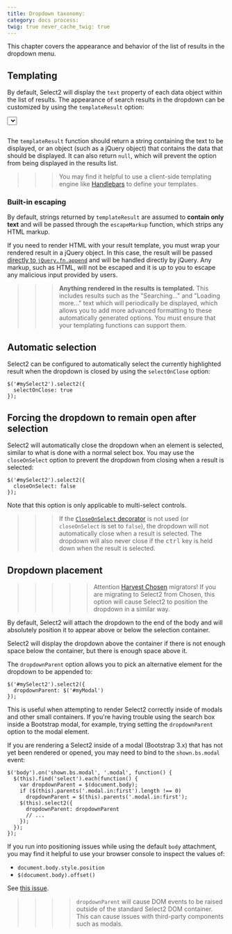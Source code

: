 ```yaml
---
title: Dropdown taxonomy:
category: docs process:
twig: true never_cache_twig: true
---
```


This chapter covers the appearance and behavior of the list of results in the dropdown menu.

## Templating

By default, Select2 will display the `text` property of each data object within the list of results. The appearance of
search results in the dropdown can be customized by using the `templateResult` option:

<div class="s2-example">
    <select class="js-example-templating js-states form-control"></select>
</div>

<pre data-fill-from=".js-code-example-templating"></pre>

<script type="text/javascript" class="js-code-example-templating">

function formatState (state) {
  if (!state.id) {
    return state.text;
  }
  var baseUrl = "{{ url('user://pages/images/flags') }}";
  var $state = $(
    '<span><img src="' + baseUrl + '/' + state.element.value.toLowerCase() + '.png" class="img-flag" /> ' + state.text + '</span>'
  );
  return $state;
};

$(".js-example-templating").select2({
  templateResult: formatState
});

</script>

The `templateResult` function should return a string containing the text to be displayed, or an object (such as a jQuery
object) that contains the data that should be displayed. It can also return `null`, which will prevent the option from
being displayed in the results list.

> > > You may find it helpful to use a client-side templating engine like [Handlebars](http://handlebarsjs.com/) to define your templates.

### Built-in escaping

By default, strings returned by `templateResult` are assumed to **contain only text** and will be passed through
the `escapeMarkup` function, which strips any HTML markup.

If you need to render HTML with your result template, you must wrap your rendered result in a jQuery object. In this
case, the result will be passed [directly to `jQuery.fn.append`](https://api.jquery.com/append/) and will be handled
directly by jQuery. Any markup, such as HTML, will not be escaped and it is up to you to escape any malicious input
provided by users.

> > > **Anything rendered in the results is templated.** This includes results such as the "Searching..." and "Loading more..." text which will periodically be displayed, which allows you to add more advanced formatting to these automatically generated options. You must ensure that your templating functions can support them.

## Automatic selection

Select2 can be configured to automatically select the currently highlighted result when the dropdown is closed by using
the `selectOnClose` option:

```
$('#mySelect2').select2({
  selectOnClose: true
});
```

## Forcing the dropdown to remain open after selection

Select2 will automatically close the dropdown when an element is selected, similar to what is done with a normal select
box. You may use the `closeOnSelect` option to prevent the dropdown from closing when a result is selected:

```
$('#mySelect2').select2({
  closeOnSelect: false
});
```

Note that this option is only applicable to multi-select controls.

> > > If the [`CloseOnSelect` decorator](/advanced/default-adapters/dropdown#closeonselect) is not used (or `closeOnSelect` is set to <code>false</code>), the dropdown will not automatically close when a result is selected. The dropdown will also never close if the <kbd>ctrl</kbd> key is held down when the result is selected.

## Dropdown placement

> > > > > Attention [Harvest Chosen](https://harvesthq.github.io/chosen/) migrators!  If you are migrating to Select2 from Chosen, this option will cause Select2 to position the dropdown in a similar way.

By default, Select2 will attach the dropdown to the end of the body and will absolutely position it to appear above or
below the selection container.

Select2 will display the dropdown above the container if there is not enough space below the container, but there is
enough space above it.

The `dropdownParent` option allows you to pick an alternative element for the dropdown to be appended to:

```
$('#mySelect2').select2({
  dropdownParent: $('#myModal')
});
```

This is useful when attempting to render Select2 correctly inside of modals and other small containers. If you're having
trouble using the search box inside a Bootstrap modal, for example, trying setting the `dropdownParent` option to the
modal element.

If you are rendering a Select2 inside of a modal (Bootstrap 3.x) that has not yet been rendered or opened, you may need
to bind to the `shown.bs.modal` event:

```
$('body').on('shown.bs.modal', '.modal', function() {
  $(this).find('select').each(function() {
    var dropdownParent = $(document.body);
    if ($(this).parents('.modal.in:first').length !== 0)
      dropdownParent = $(this).parents('.modal.in:first');
    $(this).select2({
      dropdownParent: dropdownParent
      // ...
    });
  });
});
```

If you run into positioning issues while using the default `body` attachment, you may find it helpful to use your
browser console to inspect the values of:

- `document.body.style.position`
- `$(document.body).offset()`

See [this issue](https://github.com/select2/select2/issues/3970#issuecomment-160496724).

> > > > `dropdownParent` will cause DOM events to be raised outside of the standard Select2 DOM container. This can cause issues with third-party components such as modals.

